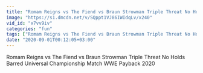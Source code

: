 ```yaml
---
title: "Romam Reigns vs The Fiend vs Braun Strowman Triple Threat No Holds Barred Universal Championship Match WWE Payback 2020"
image: "https://s1.dmcdn.net/v/SQppt1VJ86IWIdqLv/x240"
vid_id: "x7vv9iv"
categories: "fun"
tags: ["Romam Reigns vs The Fiend vs Braun Strowman Triple Threat No Holds Barred Universal Championship Match WWE Payback",]
date: "2020-09-01T00:12:05+03:00"
---
```

Romam Reigns vs The Fiend vs Braun Strowman Triple Threat No Holds Barred Universal Championship Match WWE Payback 2020
